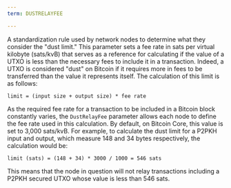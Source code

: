 ```yaml
---
term: DUSTRELAYFEE

---
```

A standardization rule used by network nodes to determine what they consider the "dust limit." This parameter sets a fee rate in sats per virtual kilobyte (sats/kvB) that serves as a reference for calculating if the value of a UTXO is less than the necessary fees to include it in a transaction. Indeed, a UTXO is considered "dust" on Bitcoin if it requires more in fees to be transferred than the value it represents itself. The calculation of this limit is as follows:

```text
limit = (input size + output size) * fee rate
```

As the required fee rate for a transaction to be included in a Bitcoin block constantly varies, the `DustRelayFee` parameter allows each node to define the fee rate used in this calculation. By default, on Bitcoin Core, this value is set to 3,000 sats/kvB. For example, to calculate the dust limit for a P2PKH input and output, which measure 148 and 34 bytes respectively, the calculation would be:

```text
limit (sats) = (148 + 34) * 3000 / 1000 = 546 sats
```

This means that the node in question will not relay transactions including a P2PKH secured UTXO whose value is less than 546 sats.